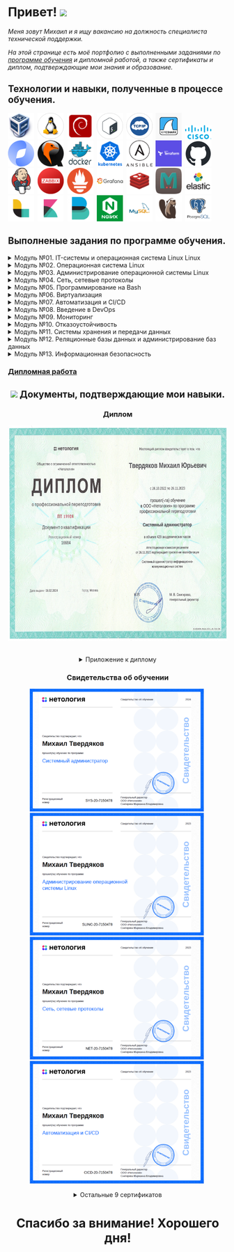 <h1>
   Привет!
   <img src="https://media.tenor.com/qKGlaYl2DqMAAAAi/gif-de-saudação.gif" width="45px"/>
 </h1>
 
*Меня зовут Михаил и я ищу вакансию на должность специалиста технической поддержки.*

*На этой странице есть моё портфолио с выполненными заданиями по [программе обучения](https://netology.ru/programs/sysadmin#/lessons) и дипломной работой, а также сертификаты и диплом, подтверждающие мои знания и образование.*
 
## Технологии и навыки, полученные в процессе обучения.
<div>
  <img src="https://github.com/tverdyakov/portfolio-tverdyakov/blob/main/Experience%2C%20skills%20and%20abilities/icons/00%20Virtualbox_logo.png" title="Virtualbox" alt="Virtualbox" width="60" height="60"/>&nbsp;
  <img src="https://github.com/tverdyakov/portfolio-tverdyakov/blob/main/Experience%2C%20skills%20and%20abilities/icons/01%20Linux.png" title="Linux" alt="Linux" width="60" height="60"/>&nbsp;
  <img src="https://github.com/tverdyakov/portfolio-tverdyakov/blob/main/Experience%2C%20skills%20and%20abilities/icons/02%20Debian.png" title="Debian" alt="Debian" width="60" height="60"/>&nbsp;
  <img src="https://github.com/tverdyakov/portfolio-tverdyakov/blob/main/Experience%2C%20skills%20and%20abilities/icons/03%20Bash.png" title="Bash" alt="Bash" width="60" height="60"/>&nbsp;
  <img src="https://github.com/tverdyakov/portfolio-tverdyakov/blob/main/Experience%2C%20skills%20and%20abilities/icons/04%20TCP.IP.png" title="TCP.IP" alt="TCP.IP" width="60" height="60"/>&nbsp;
  <img src="https://github.com/tverdyakov/portfolio-tverdyakov/blob/main/Experience%2C%20skills%20and%20abilities/icons/05%20Wireshark.jpg" title="Wireshark" alt="Wireshark" width="60" height="60"/>&nbsp;
  <img src="https://github.com/tverdyakov/portfolio-tverdyakov/blob/main/Experience%2C%20skills%20and%20abilities/icons/06%20Cisco.png" title="Cisco" alt="Cisco" width="60" height="32"/>&nbsp;
  <img src="https://github.com/tverdyakov/portfolio-tverdyakov/blob/main/Experience%2C%20skills%20and%20abilities/icons/07%20Yandex%20Cloud.png" title="Yandex" alt="Yandex" width="60" height="60"/>&nbsp;
  <img src="https://github.com/tverdyakov/portfolio-tverdyakov/blob/main/Experience%2C%20skills%20and%20abilities/icons/08%20Qemu.png" title="Qemu" alt="Qemu" width="60" height="60"/>&nbsp;
  <img src="https://github.com/tverdyakov/portfolio-tverdyakov/blob/main/Experience%2C%20skills%20and%20abilities/icons/09%20Docker.png" title="Docker" alt="Docker" width="60" height="60"/>&nbsp;
  <img src="https://github.com/tverdyakov/portfolio-tverdyakov/blob/main/Experience%2C%20skills%20and%20abilities/icons/10%20Kubernetes.png" title="Kubernetes" alt="Kubernetes" width="60" height="60"/>&nbsp;
  <img src="https://github.com/tverdyakov/portfolio-tverdyakov/blob/main/Experience%2C%20skills%20and%20abilities/icons/11%20Ansible.png" title="Ansible" alt="Ansible" width="60" height="60"/>&nbsp;
  <img src="https://github.com/tverdyakov/portfolio-tverdyakov/blob/main/Experience%2C%20skills%20and%20abilities/icons/12%20Terraform.png" title="Terraform" alt="Terraform" width="60" height="60"/>&nbsp;
  <img src="https://github.com/tverdyakov/portfolio-tverdyakov/blob/main/Experience%2C%20skills%20and%20abilities/icons/13%20GitHub.png" title="GitHub" alt="GitHub" width="60" height="60"/>&nbsp;
  <img src="https://github.com/tverdyakov/portfolio-tverdyakov/blob/main/Experience%2C%20skills%20and%20abilities/icons/14%20Jenkins.png" title="Jenkins" alt="Jenkins" width="60" height="60"/>&nbsp;
  <img src="https://github.com/tverdyakov/portfolio-tverdyakov/blob/main/Experience%2C%20skills%20and%20abilities/icons/15%20Zabbix.png" title="Zabbix" alt="Zabbix" width="60" height="60"/>&nbsp;
  <img src="https://github.com/tverdyakov/portfolio-tverdyakov/blob/main/Experience%2C%20skills%20and%20abilities/icons/16%20Prometheus.png" title="Prometheus" alt="Prometheus" width="60" height="60"/>&nbsp;
  <img src="https://github.com/tverdyakov/portfolio-tverdyakov/blob/main/Experience%2C%20skills%20and%20abilities/icons/17%20Grafana.jpg" title="Grafana" alt="Grafana" width="60" height="60"/>&nbsp;
  <img src="https://github.com/tverdyakov/portfolio-tverdyakov/blob/main/Experience%2C%20skills%20and%20abilities/icons/18%20Redis.png" title="Redis" alt="Redis" width="60" height="60"/>&nbsp;
  <img src="https://github.com/tverdyakov/portfolio-tverdyakov/blob/main/Experience%2C%20skills%20and%20abilities/icons/19%20Memcached.png" title="Memcached" alt="Memcached" width="60" height="60"/>&nbsp;
  <img src="https://github.com/tverdyakov/portfolio-tverdyakov/blob/main/Experience%2C%20skills%20and%20abilities/icons/20%20Elastic.png" title="Elastic" alt="Elastic" width="60" height="60"/>&nbsp;
  <img src="https://github.com/tverdyakov/portfolio-tverdyakov/blob/main/Experience%2C%20skills%20and%20abilities/icons/20%20Logstash.png" title="Logstash" alt="Logstash" width="60" height="60"/>&nbsp;
  <img src="https://github.com/tverdyakov/portfolio-tverdyakov/blob/main/Experience%2C%20skills%20and%20abilities/icons/21%20Kibana.png" title="Kibana" alt="Kibana" width="60" height="60"/>&nbsp;
  <img src="https://github.com/tverdyakov/portfolio-tverdyakov/blob/main/Experience%2C%20skills%20and%20abilities/icons/22%20Filebeat.png" title="Filebeat" alt="Filebeat" width="60" height="60"/>&nbsp;
  <img src="https://github.com/tverdyakov/portfolio-tverdyakov/blob/main/Experience%2C%20skills%20and%20abilities/icons/23%20Nginx.png" title="Nginx" alt="Nginx" width="60" height="60"/>&nbsp;
  <img src="https://github.com/tverdyakov/portfolio-tverdyakov/blob/main/Experience%2C%20skills%20and%20abilities/icons/24%20MySQL.png" title="MySQL" alt="MySQL" width="60" height="60"/>&nbsp;
  <img src="https://github.com/tverdyakov/portfolio-tverdyakov/blob/main/Experience%2C%20skills%20and%20abilities/icons/25%20DBeaver.png" title="DBeaver" alt="DBeaver" width="60" height="60"/>&nbsp;
  <img src="https://github.com/tverdyakov/portfolio-tverdyakov/blob/main/Experience%2C%20skills%20and%20abilities/icons/26%20PostgreSQL.png" title="PostgreSQL" alt="PostgreSQL" width="60" height="60"/>&nbsp;  
</div>

## Выполненые задания по программе обучения.

<details>
<summary>Модуль №01. IT-системы и операционная система Linux Linux</summary>
  
#### [1.1. Обзор IT-систем: принципы работы современных компьютеров](https://github.com/tverdyakov/portfolio-tverdyakov/blob/main/Experience%2C%20skills%20and%20abilities/Netology/01.%20IT-системы%20и%20операционная%20система%20Linux/01.%20Принципы%20работы%20современных%20компьютеров%3A%20процессоры%2C%20память%2C%20накопители/README.md)

#### [1.2. Обзор IT-систем: cредства автоматизации и основные функции систем](https://github.com/tverdyakov/portfolio-tverdyakov/blob/main/Experience%2C%20skills%20and%20abilities/Netology/01.%20IT-системы%20и%20операционная%20система%20Linux/02.%20Средства%20автоматизации%20и%20основные%20функции%20систем/README.md)  

#### [1.3. Типы и назначение операционных систем. ОС Linux](https://github.com/tverdyakov/portfolio-tverdyakov/blob/main/Experience%2C%20skills%20and%20abilities/Netology/01.%20IT-системы%20и%20операционная%20система%20Linux/03.%20Типы%20и%20назначение%20операционных%20систем.%20ОС%20Linux/README.md)

#### [1.4. Основы работы с командной строкой](https://github.com/tverdyakov/portfolio-tverdyakov/blob/main/Experience%2C%20skills%20and%20abilities/Netology/01.%20IT-системы%20и%20операционная%20система%20Linux/04.%20Основы%20работы%20с%20командной%20строкой/README.md)
</details>
<details>
<summary>Модуль №02. Операционная система Linux</summary>

#### [2.1. Процессы, управление процессами](https://github.com/tverdyakov/portfolio-tverdyakov/blob/main/Experience%2C%20skills%20and%20abilities/Netology/02.%20Операционная%20система%20Linux/01.%20Процессы%2C%20управление%20процессами/README.md)

#### [2.2. Память, управление памятью](https://github.com/tverdyakov/portfolio-tverdyakov/blob/main/Experience%2C%20skills%20and%20abilities/Netology/02.%20Операционная%20система%20Linux/02.%20Память%2C%20управление%20памятью/README.md)

#### [2.3. Шедулер](https://github.com/tverdyakov/portfolio-tverdyakov/blob/main/Experience%2C%20skills%20and%20abilities/Netology/02.%20Операционная%20система%20Linux/03.%20Шедулер/README.md)

#### [2.4. Дисковые системы](https://github.com/tverdyakov/portfolio-tverdyakov/blob/main/Experience%2C%20skills%20and%20abilities/Netology/02.%20Операционная%20система%20Linux/04.%20Дисковые%20системы/README.md)

#### [2.5. Файловые системы](https://github.com/tverdyakov/portfolio-tverdyakov/blob/main/Experience%2C%20skills%20and%20abilities/Netology/02.%20Операционная%20система%20Linux/05.%20Файловые%20системы/README.md)

#### [2.6. Ядро операционной системым](https://github.com/tverdyakov/portfolio-tverdyakov/blob/main/Experience%2C%20skills%20and%20abilities/Netology/02.%20Операционная%20система%20Linux/06.%20Ядро%20операционной%20системы/README.md)

#### [2.7. Загрузка ОС](https://github.com/tverdyakov/portfolio-tverdyakov/blob/main/Experience%2C%20skills%20and%20abilities/Netology/02.%20Операционная%20система%20Linux/07.%20Загрузка%20ОС/README.md)
</details>
<details>
<summary>Модуль №03. Администрирование операционной системы Linux</summary>

#### [3.1. Типы дистрибутивов Linux](https://github.com/tverdyakov/portfolio-tverdyakov/blob/main/Experience%2C%20skills%20and%20abilities/Netology/03.%20Администрирование%20операционной%20системы%20Linux/01.%20Типы%20дистрибутивов/README.md)

#### [3.2. Управление пакетами](https://github.com/tverdyakov/portfolio-tverdyakov/blob/main/Experience%2C%20skills%20and%20abilities/Netology/03.%20Администрирование%20операционной%20системы%20Linux/02.%20Управление%20пакетами/README.md)

#### [3.3. Инициализация системы, Init, systemd](https://github.com/tverdyakov/portfolio-tverdyakov/blob/main/Experience%2C%20skills%20and%20abilities/Netology/03.%20Администрирование%20операционной%20системы%20Linux/03.%20Инициализация%20системы.%20Systemd%2C%20init-v/README.md)

#### [3.4. Управление пользователями](https://github.com/tverdyakov/portfolio-tverdyakov/blob/main/Experience%2C%20skills%20and%20abilities/Netology/03.%20Администрирование%20операционной%20системы%20Linux/04.%20Управление%20пользователями/README.md)

#### [3.5. Производительность системы. Часть 1](https://github.com/tverdyakov/portfolio-tverdyakov/blob/main/Experience%2C%20skills%20and%20abilities/Netology/03.%20Администрирование%20операционной%20системы%20Linux/05.%20Производительность%20системы.%20Часть%201/README.md)

#### [3.6. Производительность системы. Часть 2.](https://github.com/tverdyakov/portfolio-tverdyakov/blob/main/Experience%2C%20skills%20and%20abilities/Netology/03.%20Администрирование%20операционной%20системы%20Linux/06.%20Производительность%20системы.%20Часть%202/README.md)
</details>
<details>
<summary>Модуль №04. Сеть, сетевые протоколы</summary>

#### [4.1. Теоретические основы сети. Модель OSI и TCP/IP](https://github.com/tverdyakov/portfolio-tverdyakov/blob/main/Experience%2C%20skills%20and%20abilities/Netology/04.%20Сеть%2C%20сетевые%20протоколы/01.%20Модель%20OSI%5CISO.%20Обзор%20сетевых%20протоколов/README.md)

#### [4.2. L2-сеть](https://github.com/tverdyakov/portfolio-tverdyakov/blob/main/Experience%2C%20skills%20and%20abilities/Netology/04.%20Сеть%2C%20сетевые%20протоколы/02.%20L2-сеть/README.md)

#### [4.3. L3-сеть](https://github.com/tverdyakov/portfolio-tverdyakov/blob/main/Experience%2C%20skills%20and%20abilities/Netology/04.%20Сеть%2C%20сетевые%20протоколы/03.%20L3-сеть/README.md)

#### [4.4. L4-сеть](https://github.com/tverdyakov/portfolio-tverdyakov/blob/main/Experience%2C%20skills%20and%20abilities/Netology/04.%20Сеть%2C%20сетевые%20протоколы/04.%20L4-сеть/README.md)

#### [4.5. Firewall](https://github.com/tverdyakov/portfolio-tverdyakov/blob/main/Experience%2C%20skills%20and%20abilities/Netology/04.%20Сеть%2C%20сетевые%20протоколы/05.%20Firewall/README.md)

#### [4.6. NAT](https://github.com/tverdyakov/portfolio-tverdyakov/blob/main/Experience%2C%20skills%20and%20abilities/Netology/04.%20Сеть%2C%20сетевые%20протоколы/06.%20NAT/README.md)

#### [4.7. VPN](https://github.com/tverdyakov/portfolio-tverdyakov/blob/main/Experience%2C%20skills%20and%20abilities/Netology/04.%20Сеть%2C%20сетевые%20протоколы/07.%20VPN/README.md)

#### [4.8. Высокоуровневые протоколы](https://github.com/tverdyakov/portfolio-tverdyakov/blob/main/Experience%2C%20skills%20and%20abilities/Netology/04.%20Сеть%2C%20сетевые%20протоколы/08.%20Высокоуровневые%20сетевые%20протоколы/README.md)

#### [4.9. Траблшутинг](https://github.com/tverdyakov/portfolio-tverdyakov/blob/main/Experience%2C%20skills%20and%20abilities/Netology/04.%20Сеть%2C%20сетевые%20протоколы/09.%20Траблшутинг/README.md)

#### [4.10. DHCP](https://github.com/tverdyakov/portfolio-tverdyakov/blob/main/Experience%2C%20skills%20and%20abilities/Netology/04.%20Сеть%2C%20сетевые%20протоколы/10.%20DHCP%2C%20PXE/README.md)

#### [4.11. DNS](https://github.com/tverdyakov/portfolio-tverdyakov/blob/main/Experience%2C%20skills%20and%20abilities/Netology/04.%20Сеть%2C%20сетевые%20протоколы/11.%20DNS/README.md)

#### [4.12. HTTP/HTTPS](https://github.com/tverdyakov/portfolio-tverdyakov/blob/main/Experience%2C%20skills%20and%20abilities/Netology/04.%20Сеть%2C%20сетевые%20протоколы/12.%20HTTP%5CHTTPS/README.md)

#### [4.13. IPv6](https://github.com/tverdyakov/portfolio-tverdyakov/blob/main/Experience%2C%20skills%20and%20abilities/Netology/04.%20Сеть%2C%20сетевые%20протоколы/13.%20IPv6/README.md)
</details>
<details>
<summary>Модуль №05. Программирование на Bash</summary>
  
#### [1. Переменные и условные операторы](https://github.com/tverdyakov/portfolio-tverdyakov/blob/main/Experience%2C%20skills%20and%20abilities/Netology/05.%20Программирование%20на%20Bash/01.%20Переменные%20и%20условные%20операторы/README.md)

#### [2. Циклы и функции](https://github.com/tverdyakov/portfolio-tverdyakov/blob/main/Experience%2C%20skills%20and%20abilities/Netology/05.%20Программирование%20на%20Bash/02.%20Циклы%20и%20функции/README.md)

#### [3. Regexp и его использование для синтаксического анализа](https://github.com/tverdyakov/portfolio-tverdyakov/blob/main/Experience%2C%20skills%20and%20abilities/Netology/05.%20Программирование%20на%20Bash/03.%20Regexp%20и%20его%20использование%20для%20синтаксического%20анализа/README.md)

#### [4. Работа с текстовыми утилитами](https://github.com/tverdyakov/portfolio-tverdyakov/blob/main/Experience%2C%20skills%20and%20abilities/Netology/05.%20Программирование%20на%20Bash/04.%20Работа%20с%20текстовыми%20утилитами/README.md)

#### [5. Разбор скриптов и и их написание](https://github.com/tverdyakov/portfolio-tverdyakov/blob/main/Experience%2C%20skills%20and%20abilities/Netology/05.%20Программирование%20на%20Bash/05.%20Разбор%20скриптов%20и%20их%20написание/README.md)
</details>
<details>
<summary>Модуль №06. Виртуализация</summary>

#### [6.1. Виртуализация и облачные решения: AWS, GCP, Yandex Cloud, OpenStack](https://github.com/tverdyakov/portfolio-tverdyakov/blob/main/Experience%2C%20skills%20and%20abilities/Netology/06.%20Виртуализация/01.%20Виртуализация%20и%20облачные%20решения.%20AWS%2C%20GCP%2C%20Яндекс.Облако%2C%20Openstack/README.md)

#### [6.2. Типы виртуализации: KVM, QEMU](https://github.com/tverdyakov/portfolio-tverdyakov/blob/main/Experience%2C%20skills%20and%20abilities/Netology/06.%20Виртуализация/02.%20Типы%20виртуализаций%20KVM%2C%20QEMU/README.md)

#### [6.3. Docker. Часть 1](https://github.com/tverdyakov/portfolio-tverdyakov/blob/main/Experience%2C%20skills%20and%20abilities/Netology/06.%20Виртуализация/03.%20Docker.%20Часть%201/README.md)

#### [6.4. Docker. Часть 2](https://github.com/tverdyakov/portfolio-tverdyakov/blob/main/Experience%2C%20skills%20and%20abilities/Netology/06.%20Виртуализация/04.%20Docker.%20Часть%202/README.md)

#### [6.5. Kubernetes. Часть 1](https://github.com/tverdyakov/portfolio-tverdyakov/blob/main/Experience%2C%20skills%20and%20abilities/Netology/06.%20Виртуализация/05.%20Kubernetes.%20Часть%201/README.md)

#### [6.6. Kubernetes. Часть 2](https://github.com/tverdyakov/portfolio-tverdyakov/blob/main/Experience%2C%20skills%20and%20abilities/Netology/06.%20Виртуализация/06.%20Kubernetes.%20Часть%202/README.md)
</details>
<details>
<summary>Модуль №07. Автоматизация и CI/СD</summary>

#### [7.1. Ansible. Часть 1](https://github.com/tverdyakov/portfolio-tverdyakov/blob/main/Experience%2C%20skills%20and%20abilities/Netology/07.%20Автоматизация%20и%20CI%5CСD/01.%20Ansible.%20Часть%201/README.md)

#### [7.2. Ansible. Часть 2](https://github.com/tverdyakov/portfolio-tverdyakov/blob/main/Experience%2C%20skills%20and%20abilities/Netology/07.%20Автоматизация%20и%20CI%5CСD/02.%20Ansible.%20Часть%202/README.md)

#### [7.3. Terraform](https://github.com/tverdyakov/portfolio-tverdyakov/blob/main/Experience%2C%20skills%20and%20abilities/Netology/07.%20Автоматизация%20и%20CI%5CСD/03.%20Terraform/README.md)

#### [7.4. Подъём инфраструктуры в Yandex Cloud](https://github.com/tverdyakov/portfolio-tverdyakov/blob/main/Experience%2C%20skills%20and%20abilities/Netology/07.%20Автоматизация%20и%20CI%5CСD/04.%20Подъем%20инфраструктуры%20в%20облаке/README.md)
</details>
<details>
<summary>Модуль №08. Введение в DevOps</summary>

#### [8.1. Git](https://github.com/tverdyakov/portfolio-tverdyakov/blob/main/Experience%2C%20skills%20and%20abilities/Netology/07.%20Автоматизация%20и%20CI%5CСD/08.%20Введение%20в%20DevOps/01.%20Git/README.md)

#### [8.2. Jenkins, Nexus](https://github.com/tverdyakov/portfolio-tverdyakov/blob/main/Experience%2C%20skills%20and%20abilities/Netology/07.%20Автоматизация%20и%20CI%5CСD/08.%20Введение%20в%20DevOps/02.%20Что%20такое%20DevOps.%20CI%5CCD/README.md)
</details>
<details>
<summary>Модуль №09. Мониторинг</summary>

#### [9.1. Обзор систем IT-мониторинга](https://github.com/tverdyakov/portfolio-tverdyakov/blob/main/Experience%2C%20skills%20and%20abilities/Netology/09.%20Мониторинг/01.%20Обзор%20систем%20ИТ-мониторинга/README.md)

#### [9.2. Система мониторинга Zabbix. Часть 1](https://github.com/tverdyakov/portfolio-tverdyakov/blob/main/Experience%2C%20skills%20and%20abilities/Netology/09.%20Мониторинг/02.%20Система%20мониторинга%20Zabbix.%20Часть%201/README.md)

#### [9.3. Система мониторинга Zabbix. Часть 2](https://github.com/tverdyakov/portfolio-tverdyakov/blob/main/Experience%2C%20skills%20and%20abilities/Netology/09.%20Мониторинг/03.%20Система%20мониторинга%20Zabbix.%20Часть%202/README.md)

#### [9.4. Система мониторинга Prometheus. Часть 1](https://github.com/tverdyakov/portfolio-tverdyakov/blob/main/Experience%2C%20skills%20and%20abilities/Netology/09.%20Мониторинг/04.%20Система%20мониторинга%20Prometheus.%20Часть%201/README.md)

#### [9.5. Система мониторинга Prometheus. Часть 2](https://github.com/tverdyakov/portfolio-tverdyakov/blob/main/Experience%2C%20skills%20and%20abilities/Netology/09.%20Мониторинг/05.%20Система%20мониторинга%20Prometheus.%20Часть%202/README.md)
</details>
<details>
<summary>Модуль №10. Отказоустойчивость</summary>

#### [10.1. Disaster Recovery. FHRP и Keepalived](https://github.com/tverdyakov/portfolio-tverdyakov/blob/main/Experience%2C%20skills%20and%20abilities/Netology/10.%20Отказоустойчивость/01.%20Disaster%20Recovery.%20FHRP%20и%20Keepalived/README.md)

#### [10.2. Кластеризация и балансировка нагрузки](https://github.com/tverdyakov/portfolio-tverdyakov/blob/main/Experience%2C%20skills%20and%20abilities/Netology/10.%20Отказоустойчивость/02.%20Кластеризация%20и%20балансировка%20нагрузки/README.md)

#### [10.3. Резервное копирование](https://github.com/tverdyakov/portfolio-tverdyakov/blob/main/Experience%2C%20skills%20and%20abilities/Netology/10.%20Отказоустойчивость/03.%20Резервное%20копирование/README.md)

#### [10.4. Отказоустойчивость в облаке](https://github.com/tverdyakov/portfolio-tverdyakov/blob/main/Experience%2C%20skills%20and%20abilities/Netology/10.%20Отказоустойчивость/04.%20Отказоустойчивость%20в%20облаке/README.md)
</details>
<details>
<summary>Модуль №11. Системы хранения и передачи данных</summary>

#### [11.1. Базы данных, их типы](https://github.com/tverdyakov/portfolio-tverdyakov/blob/main/Experience%2C%20skills%20and%20abilities/Netology/11.%20Системы%20хранения%20и%20передачи%20данных/01.%20Базы%20данных%2C%20их%20типы/README.md)

#### [11.2. Кеширование Redis/memcached](https://github.com/tverdyakov/portfolio-tverdyakov/blob/main/Experience%2C%20skills%20and%20abilities/Netology/11.%20Системы%20хранения%20и%20передачи%20данных/02.%20Кеширование%20Redis%5Cmemcached/README.md)

#### [11.3. Elasticsearch, Logstash и Kibana](https://github.com/tverdyakov/portfolio-tverdyakov/blob/main/Experience%2C%20skills%20and%20abilities/Netology/11.%20Системы%20хранения%20и%20передачи%20данных/03.%20ELK/README.md)
</details>
<details>
<summary>Модуль №12. Реляционные базы данных и администрирование баз данных</summary>

#### [12.1. Базы данных](https://github.com/tverdyakov/portfolio-tverdyakov/blob/main/Experience%2C%20skills%20and%20abilities/Netology/12.%20Реляционные%20базы%20данных%20и%20администрирование%20баз%20данных/01.%20Базы%20данных/README.md)

#### [12.2. Работа с данными (DDL/DML)](https://github.com/tverdyakov/portfolio-tverdyakov/blob/main/Experience%2C%20skills%20and%20abilities/Netology/12.%20Реляционные%20базы%20данных%20и%20администрирование%20баз%20данных/02.%20Работа%20с%20данными%20(DDL%5CDML)/README.md)

#### [12.3. SQL. Часть 1](https://github.com/tverdyakov/portfolio-tverdyakov/blob/main/Experience%2C%20skills%20and%20abilities/Netology/12.%20Реляционные%20базы%20данных%20и%20администрирование%20баз%20данных/03.%20SQL.%20Часть%201/README.md)

#### [12.4. SQL. Часть 2](https://github.com/tverdyakov/portfolio-tverdyakov/blob/main/Experience%2C%20skills%20and%20abilities/Netology/12.%20Реляционные%20базы%20данных%20и%20администрирование%20баз%20данных/04.%20SQL.%20Часть%202/README.md)

#### [12.5. Индексы](https://github.com/tverdyakov/portfolio-tverdyakov/blob/main/Experience%2C%20skills%20and%20abilities/Netology/12.%20Реляционные%20базы%20данных%20и%20администрирование%20баз%20данных/05.%20Индексы/README.md)

#### [12.8. Резервное копирование баз данных](https://github.com/tverdyakov/portfolio-tverdyakov/blob/main/Experience%2C%20skills%20and%20abilities/Netology/12.%20Реляционные%20базы%20данных%20и%20администрирование%20баз%20данных/08.%20Резервное%20копирование/README.md)
</details>
<details>
<summary>Модуль №13. Информационная безопасность</summary>

#### [13.1. Уязвимости и атаки на информационные системы](https://github.com/tverdyakov/portfolio-tverdyakov/blob/main/Experience%2C%20skills%20and%20abilities/Netology/13.%20Информационная%20безопасность/01.%20Уязвимости%20и%20атаки%20на%20информационные%20системы/README.md)
#### [13.2. Защита хоста](https://github.com/tverdyakov/portfolio-tverdyakov/blob/main/Experience%2C%20skills%20and%20abilities/Netology/13.%20Информационная%20безопасность/02.%20Защита%20хоста/README.md)
#### [13.3. Защита сети](https://github.com/tverdyakov/portfolio-tverdyakov/blob/main/Experience%2C%20skills%20and%20abilities/Netology/13.%20Информационная%20безопасность/03.%20Защита%20сети/README.md)
</details>

### [Дипломная работа](https://github.com/tverdyakov/diplom_tverdyakov-sys-20/blob/main/README.md)

<div id="header" align="center">  
<h2>
   <img src="https://media.tenor.com/XhmCXSDrE68AAAAj/i-have-the-proclamation-hunter-engel.gif" width="50px"/>
   Документы, подтверждающие мои навыки.
 </h2>

### Диплом

<img src="https://github.com/tverdyakov/portfolio-tverdyakov/blob/main/Diploma/1.png" width="700" height="495"/>&nbsp;
<details>
<summary>Приложение к диплому</summary>
<img src="https://github.com/tverdyakov/portfolio-tverdyakov/blob/main/Diploma/2.png" width="700" height="495"/>&nbsp;
<img src="https://github.com/tverdyakov/portfolio-tverdyakov/blob/main/Diploma/3.png" width="700" height="495"/>&nbsp;
</details>

### Свидетельства об обучении
  <img src="https://github.com/tverdyakov/portfolio-tverdyakov/blob/main/Certificates/0.0.png" width="400" height="282"/>&nbsp;
  <img src="https://github.com/tverdyakov/portfolio-tverdyakov/blob/main/Certificates/3.0.png" width="400" height="282"/>&nbsp;
  <img src="https://github.com/tverdyakov/portfolio-tverdyakov/blob/main/Certificates/4.0.png" width="400" height="282"/>&nbsp;
  <img src="https://github.com/tverdyakov/portfolio-tverdyakov/blob/main/Certificates/7.0%20-%208.0.png" width="400" height="282"/>&nbsp;
  <details>
  <summary>Остальные 9 сертификатов</summary>
  <img src="https://github.com/tverdyakov/portfolio-tverdyakov/blob/main/Certificates/9.0.png" width="400" height="282"/>&nbsp;
  <img src="https://github.com/tverdyakov/portfolio-tverdyakov/blob/main/Certificates/6.0.png" width="400" height="282"/>&nbsp;
  <img src="https://github.com/tverdyakov/portfolio-tverdyakov/blob/main/Certificates/5.0.png" width="400" height="282"/>&nbsp;
  <img src="https://github.com/tverdyakov/portfolio-tverdyakov/blob/main/Certificates/12.0.png" width="400" height="282"/>&nbsp;
  <img src="https://github.com/tverdyakov/portfolio-tverdyakov/blob/main/Certificates/11.0.png" width="400" height="282"/>&nbsp;
  <img src="https://github.com/tverdyakov/portfolio-tverdyakov/blob/main/Certificates/10.0.png" width="400" height="282"/>&nbsp;
  <img src="https://github.com/tverdyakov/portfolio-tverdyakov/blob/main/Certificates/13.0.png" width="400" height="282"/>&nbsp;
  <img src="https://github.com/tverdyakov/portfolio-tverdyakov/blob/main/Certificates/1.0.png" width="400" height="282"/>&nbsp;
  <img src="https://github.com/tverdyakov/portfolio-tverdyakov/blob/main/Certificates/2.0.png" width="400" height="282"/>&nbsp;
  </details>

# Спасибо за внимание! Хорошего дня!
</div>  

